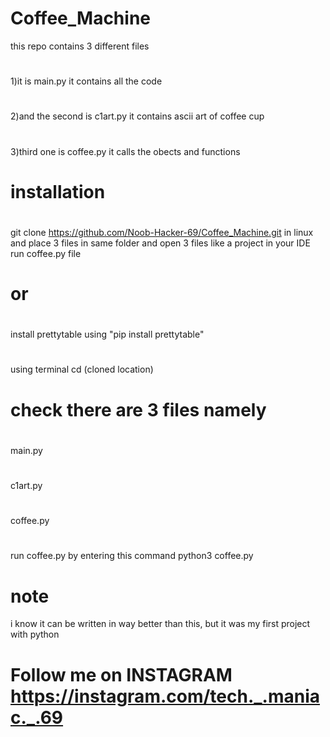 # Coffee_Machine
this repo contains 3 different files 
#
1)it is main.py it contains all the code
#
2)and the second is c1art.py it contains ascii art of coffee cup
#
3)third one is coffee.py it calls the obects and functions
#
# installation
#
git clone https://github.com/Noob-Hacker-69/Coffee_Machine.git
in linux and place 3 files in same folder and open 3 files like a project in your IDE run coffee.py file 
#
# or 
#
install prettytable using "pip install prettytable"
#
using terminal cd (cloned location)
# check there are 3 files namely 
#
main.py 
#
c1art.py
#
coffee.py
#
run coffee.py by entering this command 
python3 coffee.py



# note
i know it can be written in way better than this, but it was my first project with python

# Follow me on INSTAGRAM https://instagram.com/tech._.maniac._.69
